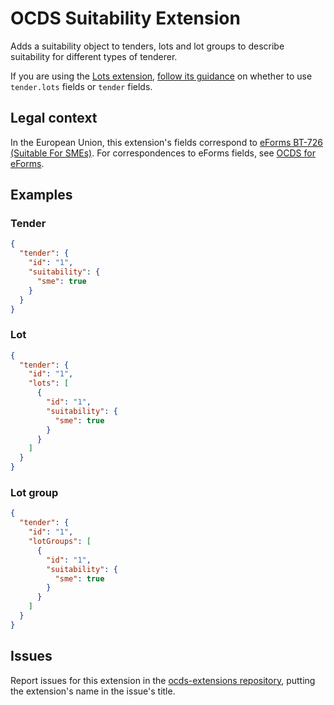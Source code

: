 # OCDS Suitability Extension

Adds a suitability object to tenders, lots and lot groups to describe suitability for different types of tenderer.

If you are using the [Lots extension](https://extensions.open-contracting.org/en/extensions/lots/master/), [follow its guidance](https://extensions.open-contracting.org/en/extensions/lots/master/#usage) on whether to use `tender.lots` fields or `tender` fields.

## Legal context

In the European Union, this extension's fields correspond to [eForms BT-726 (Suitable For SMEs)](https://github.com/eForms/eForms). For correspondences to eForms fields, see [OCDS for eForms](https://standard.open-contracting.org/profiles/eforms/latest/).

## Examples

### Tender

```json
{
  "tender": {
    "id": "1",
    "suitability": {
      "sme": true
    }
  }
}
```

### Lot

```json
{
  "tender": {
    "id": "1",
    "lots": [
      {
        "id": "1",
        "suitability": {
          "sme": true
        }
      }
    ]
  }
}
```

### Lot group

```json
{
  "tender": {
    "id": "1",
    "lotGroups": [
      {
        "id": "1",
        "suitability": {
          "sme": true
        }
      }
    ]
  }
}
```

## Issues

Report issues for this extension in the [ocds-extensions repository](https://github.com/open-contracting/ocds-extensions/issues), putting the extension's name in the issue's title.
